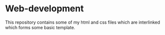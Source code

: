 # Web-development
This repository contains some of my html and css files which are interlinked which forms some basic template.
